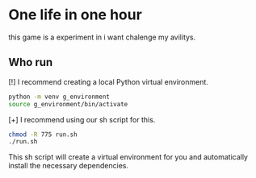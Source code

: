 # One life in one hour

this game is a experiment in i want chalenge my avilitys.

## Who run

[!] I recommend creating a local Python virtual environment.

```sh
python -m venv g_environment
source g_environment/bin/activate
```

[+] I recommend using our sh script for this.

```sh
chmod -R 775 run.sh
./run.sh
```

This sh script will create a virtual environment for you and automatically install the necessary dependencies.
